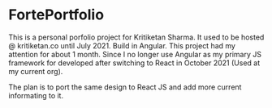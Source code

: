 # FortePortfolio
This is a personal porfolio project for Kritiketan Sharma.
It used to be hosted @ kritiketan.co until July 2021. 
Build in Angular.
This project had my attention for about 1 month.
Since I no longer use Angular as my primary JS framework for developed after switching to React in October 2021 (Used at my current org). 

The plan is to port the same design to React JS and add more current informating to it.